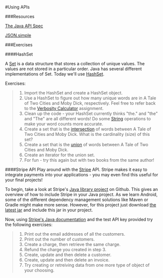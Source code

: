 #Using APIs

###Resources

[The Java API Spec](http://docs.oracle.com/javase/7/docs/api/)

[JSON.simple](https://code.google.com/p/json-simple/)

###Exercises

####HashSet

A [Set](http://en.wikipedia.org/wiki/Set_%28abstract_data_type%29) is a data structure that stores a collection of unique values. The values are not stored in a particular order. Java has several different implementations of Set. Today we'll use [HashSet](http://docs.oracle.com/javase/6/docs/api/java/util/HashSet.html).

Exercises:
> 1. Import the HashSet and create a HashSet object.
> 2. Use a HashSet to figure out how many unique words are in A Tale of Two Cities and Moby Dick, respectively. Feel free to refer back to the [Verbosity Calculator](https://github.com/accesscode-2-1/VerbosityCalculator) assignment.
> 3. Clean up the code - your HashSet currently thinks "the." and "the" and "The" are all different words! Do some [String](http://docs.oracle.com/javase/7/docs/api/java/lang/String.html) operations to make your word counts more accurate.
> 4. Create a set that is the [intersection](http://en.wikipedia.org/wiki/Intersection_%28set_theory%29) of words between A Tale of Two Cities and Moby Dick. What is the cardinality (size) of this set?
> 5. Create a set that is the [union](http://en.wikipedia.org/wiki/Union_(set_theory)) of words between A Tale of Two Cities and Moby Dick.
> 6. Create an iterator for the union set.
> 7. For fun - try this again but with two books from the same author!

####Stripe API
Play around with the [Stripe](https://stripe.com/) API. Stripe makes it easy to integrate payments into your applications - you may even find this useful for your final projects!

To begin, take a look at Stripe's [Java library project](https://github.com/stripe/stripe-java) on Github. This gives an overview of how to include Stripe in your Java project. As we learn Android, some of the different dependency management solutions like Maven or Gradle might make more sense. However, for this project just download [the latest jar](https://github.com/stripe/stripe-java/releases/tag/v1.27.0) and include this jar in your project.

Now, using [Stripe's Java documentation](https://stripe.com/docs/api?lang=java#intro) and the test API key provided try the following exercises:

> 1. Print out the email addresses of all the customers.
> 2. Print out the number of customers.
> 3. Create a charge, then retrieve the same charge.
> 4. Refund the charge you created in step 3.
> 5. Create, update and then delete a customer.
> 6. Create, update and then delete an invoice.
> 7. Try creating or retreiving data from one more type of object of your choosing.
